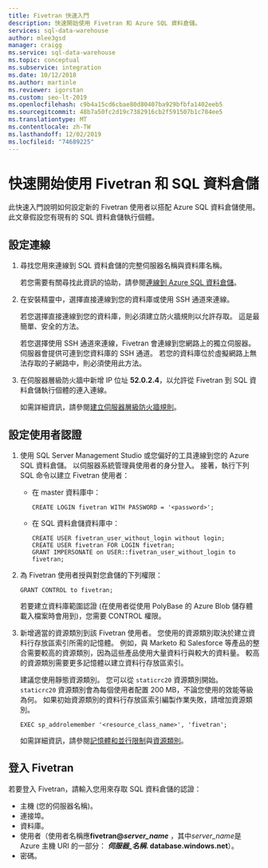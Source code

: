 ```yaml
---
title: Fivetran 快速入門
description: 快速開始使用 Fivetran 和 Azure SQL 資料倉儲。
services: sql-data-warehouse
author: mlee3gsd
manager: craigg
ms.service: sql-data-warehouse
ms.topic: conceptual
ms.subservice: integration
ms.date: 10/12/2018
ms.author: martinle
ms.reviewer: igorstan
ms.custom: seo-lt-2019
ms.openlocfilehash: c9b4a15cd6cbae80d80407ba929bfbfa1402eeb5
ms.sourcegitcommit: 48b7a50fc2d19c7382916cb2f591507b1c784ee5
ms.translationtype: MT
ms.contentlocale: zh-TW
ms.lasthandoff: 12/02/2019
ms.locfileid: "74689225"
---
```

# <a name="get-started-quickly-with-fivetran-and-sql-data-warehouse"></a>快速開始使用 Fivetran 和 SQL 資料倉儲

此快速入門說明如何設定新的 Fivetran 使用者以搭配 Azure SQL 資料倉儲使用。 此文章假設您有現有的 SQL 資料倉儲執行個體。

## <a name="set-up-a-connection"></a>設定連線

1. 尋找您用來連線到 SQL 資料倉儲的完整伺服器名稱與資料庫名稱。
    
    若您需要有關尋找此資訊的協助，請參閱[連線到 Azure SQL 資料倉儲](sql-data-warehouse-connect-overview.md)。

2. 在安裝精靈中，選擇直接連線到您的資料庫或使用 SSH 通道來連線。

   若您選擇直接連線到您的資料庫，則必須建立防火牆規則以允許存取。 這是最簡單、安全的方法。

   若您選擇使用 SSH 通道來連線，Fivetran 會連線到您網路上的獨立伺服器。 伺服器會提供可連到您資料庫的 SSH 通道。 若您的資料庫位於虛擬網路上無法存取的子網路中，則必須使用此方法。

3. 在伺服器層級防火牆中新增 IP 位址 **52.0.2.4**，以允許從 Fivetran 到 SQL 資料倉儲執行個體的連入連線。

   如需詳細資訊，請參閱[建立伺服器層級防火牆規則](create-data-warehouse-portal.md#create-a-server-level-firewall-rule)。

## <a name="set-up-user-credentials"></a>設定使用者認證

1. 使用 SQL Server Management Studio 或您偏好的工具連線到您的 Azure SQL 資料倉儲。 以伺服器系統管理員使用者的身分登入。 接著，執行下列 SQL 命令以建立 Fivetran 使用者：
    - 在 master 資料庫中： 
    
      ```
      CREATE LOGIN fivetran WITH PASSWORD = '<password>'; 
      ```

    - 在 SQL 資料倉儲資料庫中：

      ```
      CREATE USER fivetran_user_without_login without login;
      CREATE USER fivetran FOR LOGIN fivetran;
      GRANT IMPERSONATE on USER::fivetran_user_without_login to fivetran;
      ```

2. 為 Fivetran 使用者授與對您倉儲的下列權限：

    ```
    GRANT CONTROL to fivetran;
    ```

    若要建立資料庫範圍認證 (在使用者從使用 PolyBase 的 Azure Blob 儲存體載入檔案時會用到)，您需要 CONTROL 權限。

3. 新增適當的資源類別到該 Fivetran 使用者。 您使用的資源類別取決於建立資料行存放區索引所需的記憶體。 例如，與 Marketo 和 Salesforce 等產品的整合需要較高的資源類別，因為這些產品使用大量資料行與較大的資料量。 較高的資源類別需要更多記憶體以建立資料行存放區索引。

    建議您使用靜態資源類別。 您可以從 `staticrc20` 資源類別開始。 `staticrc20` 資源類別會為每個使用者配置 200 MB，不論您使用的效能等級為何。 如果初始資源類別的資料行存放區索引編製作業失敗，請增加資源類別。

    ```
    EXEC sp_addrolemember '<resource_class_name>', 'fivetran';
    ```

    如需詳細資訊，請參閱[記憶體和並行限制](memory-concurrency-limits.md)與[資源類別](sql-data-warehouse-memory-optimizations-for-columnstore-compression.md#ways-to-allocate-more-memory)。


## <a name="sign-in-to-fivetran"></a>登入 Fivetran

若要登入 Fivetran，請輸入您用來存取 SQL 資料倉儲的認證： 

* 主機 (您的伺服器名稱)。
* 連接埠。
* 資料庫。
* 使用者（使用者名稱應**fivetran\@_server_name_**  ，其中*server_name*是 Azure 主機 URI 的一部分： **_伺服器\_名稱_. database.windows.net**）。
* 密碼。
